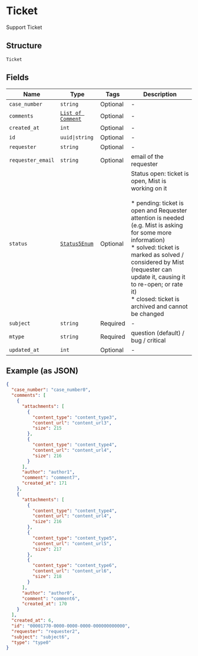 
# Ticket

Support Ticket

## Structure

`Ticket`

## Fields

| Name | Type | Tags | Description |
|  --- | --- | --- | --- |
| `case_number` | `string` | Optional | - |
| `comments` | [`List of Comment`](../../doc/models/comment.md) | Optional | - |
| `created_at` | `int` | Optional | - |
| `id` | `uuid\|string` | Optional | - |
| `requester` | `string` | Optional | - |
| `requester_email` | `string` | Optional | email of the requester |
| `status` | [`Status5Enum`](../../doc/models/status-5-enum.md) | Optional | Status open: ticket is open, Mist is working on it<br><br>* pending: ticket is open and Requester attention is needed (e.g. Mist is asking for some more information)<br>* solved: ticket is marked as solved / considered by Mist (requester can update it, causing it to re-open; or rate it)<br>* closed: ticket is archived and cannot be changed |
| `subject` | `string` | Required | - |
| `mtype` | `string` | Required | question (default) / bug / critical |
| `updated_at` | `int` | Optional | - |

## Example (as JSON)

```json
{
  "case_number": "case_number0",
  "comments": [
    {
      "attachments": [
        {
          "content_type": "content_type3",
          "content_url": "content_url3",
          "size": 215
        },
        {
          "content_type": "content_type4",
          "content_url": "content_url4",
          "size": 216
        }
      ],
      "author": "author1",
      "comment": "comment7",
      "created_at": 171
    },
    {
      "attachments": [
        {
          "content_type": "content_type4",
          "content_url": "content_url4",
          "size": 216
        },
        {
          "content_type": "content_type5",
          "content_url": "content_url5",
          "size": 217
        },
        {
          "content_type": "content_type6",
          "content_url": "content_url6",
          "size": 218
        }
      ],
      "author": "author0",
      "comment": "comment6",
      "created_at": 170
    }
  ],
  "created_at": 6,
  "id": "00001770-0000-0000-0000-000000000000",
  "requester": "requester2",
  "subject": "subject6",
  "type": "type0"
}
```

